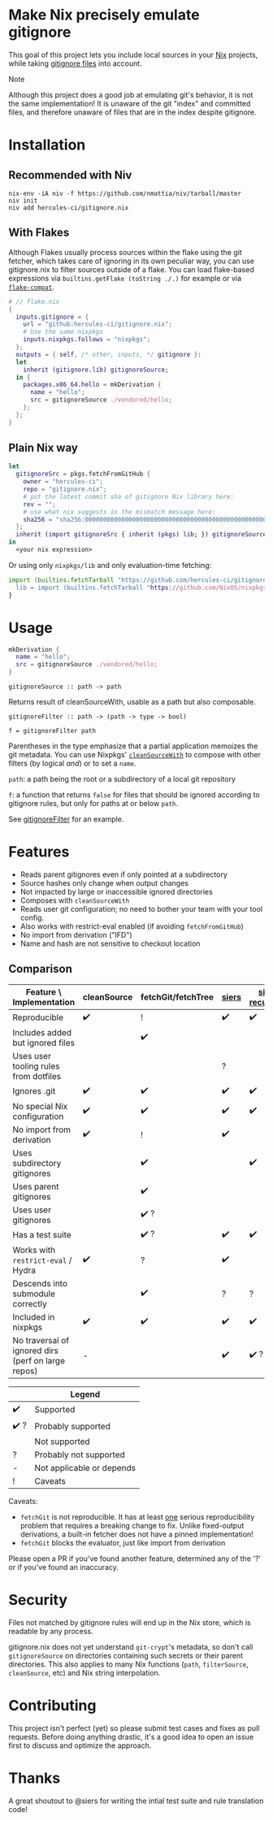
# Make Nix precisely emulate gitignore

This goal of this project lets you include local sources in your [Nix](https://builtwithnix.org) projects,
while taking [gitignore files](https://git-scm.com/docs/gitignore) into account.

> [!Note]
> Although this project does a good job at emulating git's behavior, it is not the same implementation! It is unaware of the git "index" and committed files, and therefore unaware of files that are in the index despite gitignore.

# Installation

## Recommended with Niv
```
nix-env -iA niv -f https://github.com/nmattia/niv/tarball/master
niv init
niv add hercules-ci/gitignore.nix
```

## With Flakes

Although Flakes usually process sources within the flake using the git fetcher, which takes care of ignoring in its own peculiar way, you can use gitignore.nix to filter sources outside of a flake. You can load flake-based expressions via `builtins.getFlake (toString ./.)` for example or via [`flake-compat`](https://github.com/edolstra/flake-compat).

```nix
# // flake.nix
{
  inputs.gitignore = {
    url = "github:hercules-ci/gitignore.nix";
    # Use the same nixpkgs
    inputs.nixpkgs.follows = "nixpkgs";
  };
  outputs = { self, /* other, inputs, */ gitignore }:
  let
    inherit (gitignore.lib) gitignoreSource;
  in {
    packages.x86_64.hello = mkDerivation {
      name = "hello";
      src = gitignoreSource ./vendored/hello;
    };
  };
}
```

## Plain Nix way

```nix
let
  gitignoreSrc = pkgs.fetchFromGitHub { 
    owner = "hercules-ci";
    repo = "gitignore.nix";
    # put the latest commit sha of gitignore Nix library here:
    rev = "";
    # use what nix suggests in the mismatch message here:
    sha256 = "sha256:0000000000000000000000000000000000000000000000000000";
  };
  inherit (import gitignoreSrc { inherit (pkgs) lib; }) gitignoreSource;
in
  <your nix expression>
```

Or using only `nixpkgs/lib` and only evaluation-time fetching:

```nix
import (builtins.fetchTarball "https://github.com/hercules-ci/gitignore.nix/archive/000000000000000000000000000000000000000000000000000".tar.gz") {
  lib = import (builtins.fetchTarball "https://github.com/NixOS/nixpkgs/archive/000000000000000000000000000000000000000000000000000".tar.gz" + "/lib");
}
```

# Usage

```nix
mkDerivation {
  name = "hello";
  src = gitignoreSource ./vendored/hello;
}
```

```
gitignoreSource :: path -> path
```

Returns result of cleanSourceWith, usable as a path but also composable.

```
gitignoreFilter :: path -> (path -> type -> bool)

f = gitignoreFilter path
```

Parentheses in the type emphasize that a partial application memoizes the git metadata. You can use Nixpkgs' [`cleanSourceWith`](https://github.com/NixOS/nixpkgs/blob/d1bb36d5cb5b78111f799eb26f5f17e5979bc746/lib/sources.nix#L35-L67) to compose with other filters (by logical _and_) or to set a `name`.

`path`: a path being the root or a subdirectory of a local git repository

`f`: a function that returns `false` for files that should be ignored according to gitignore rules, but only for paths at or below `path`.

See [gitignoreFilter](docs/gitignoreFilter.md) for an example.

# Features

 - Reads parent gitignores even if only pointed at a subdirectory
 - Source hashes only change when output changes
 - Not impacted by large or inaccessible ignored directories
 - Composes with `cleanSourceWith`
 - Reads user git configuration; no need to bother your team with your tool config.
 - Also works with restrict-eval enabled (if avoiding `fetchFromGitHub`)
 - No import from derivation ("IFD")
 - Name and hash are not sensitive to checkout location

## Comparison

| Feature \ Implementation | cleanSource | fetchGit/fetchTree | [siers](https://github.com/siers/nix-gitignore) | [siers recursive](https://github.com/siers/nix-gitignore) | [icetan](https://github.com/icetan/nix-git-ignore-source) | [Profpatsch](https://github.com/Profpatsch/nixperiments/blob/master/filterSourceGitignore.nix) | [numtide](https://github.com/numtide/nix-gitignore) | this project
|-|-|-|-|-|-|-|-|-|
|Reproducible                                     | ✔️ | ! | ✔️ | ✔️ | ✔️ | ✔️ | ✔️ | ✔️
|Includes added but ignored files                 |   | ✔️ |   |   |   |   | ✔️ |
|Uses user tooling rules from dotfiles            |   |   | ? |   |   |   |   | ✔️
|Ignores .git                                     | ✔️ | ✔️ | ✔️ | ✔️ | ✔️ | ✔️ | ✔️ | ✔️ 
|No special Nix configuration                     | ✔️ | ✔️ | ✔️ | ✔️ | ✔️ | ✔️ |   | ✔️ 
|No import from derivation                        | ✔️ | ! | ✔️ |   | ✔️ | ✔️ | ✔️ | ✔️ 
|Uses subdirectory gitignores                     |   | ✔️ |   | ✔️ |   |   | ✔️ | ✔️ 
|Uses parent gitignores                           |   | ✔️ |   |   |   |   |✔️ ?| ✔️ 
|Uses user gitignores                             |   |✔️ ?|   |   |   |   | ✔️ | ✔️ 
|Has a test suite                                 |   |✔️ ?| ✔️ | ✔️ | ✔️ |   | ? | ✔️
|Works with `restrict-eval` / Hydra               | ✔️ | ? | ✔️ |   | ✔️ | ✔️ |   | ✔️
|Descends into submodule correctly                |   | ✔️ | ? | ? | ? | ? |✔️ ?| ? #8 
|Included in nixpkgs                              | ✔️ | ✔️ | ✔️ | ✔️ |   |   |   |
|No traversal of ignored dirs<br/>(perf on large repos) | - |   | ✔️ |✔️ ?| ✔️ |✔️ ?|✔️ ?| ✔️ ? 

|   | Legend |
|---|-------------------------------------|
|✔️  | Supported
|✔️ ?| Probably supported
|   | Not supported
|?  | Probably not supported
|-  | Not applicable or depends
|!  | Caveats

Caveats:

 - `fetchGit` is not reproducible. It has at least [one](https://github.com/NixOS/nix/pull/4635) serious reproducibility problem that requires a breaking change to fix. Unlike fixed-output derivations, a built-in fetcher does not have a pinned implementation!
 - `fetchGit` blocks the evaluator, just like import from derivation

Please open a PR if you've found another feature, determined any of the '?' or if you've found an inaccuracy.

# Security

Files not matched by gitignore rules will end up in the Nix store, which is readable by any process.

gitignore.nix does not yet understand `git-crypt`'s metadata, so don't call `gitignoreSource` on directories containing such secrets or their parent directories.
This also applies to many Nix functions (`path`, `filterSource`, `cleanSource`, etc) and Nix string interpolation.

# Contributing

This project isn't perfect (yet) so please submit test cases and fixes as pull requests. Before doing anything drastic, it's a good idea to open an issue first to discuss and optimize the approach.

# Thanks

A great shoutout to @siers for writing the intial test suite and rule translation code!
